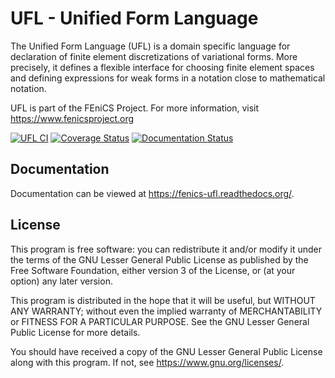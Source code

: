 # UFL - Unified Form Language

The Unified Form Language (UFL) is a domain specific language for
declaration of finite element discretizations of variational forms. More
precisely, it defines a flexible interface for choosing finite element
spaces and defining expressions for weak forms in a notation close to
mathematical notation.

UFL is part of the FEniCS Project. For more information, visit
https://www.fenicsproject.org

[![UFL CI](https://github.com/FEniCS/ufl/workflows/UFL%20CI/badge.svg)](https://github.com/FEniCS/ufl/workflows/UFL%20CI)
[![Coverage Status](https://coveralls.io/repos/github/FEniCS/ufl/badge.svg?branch=master)](https://coveralls.io/github/FEniCS/ufl?branch=master)
[![Documentation Status](https://readthedocs.org/projects/fenics-ufl/badge/?version=latest)](https://fenics.readthedocs.io/projects/ufl/en/latest/?badge=latest)

## Documentation

Documentation can be viewed at https://fenics-ufl.readthedocs.org/.


## License

This program is free software: you can redistribute it and/or modify
it under the terms of the GNU Lesser General Public License as published by
the Free Software Foundation, either version 3 of the License, or
(at your option) any later version.

This program is distributed in the hope that it will be useful,
but WITHOUT ANY WARRANTY; without even the implied warranty of
MERCHANTABILITY or FITNESS FOR A PARTICULAR PURPOSE. See the
GNU Lesser General Public License for more details.

You should have received a copy of the GNU Lesser General Public License
along with this program. If not, see <https://www.gnu.org/licenses/>.

